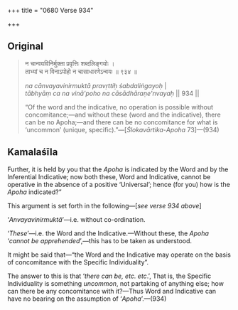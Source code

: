 +++
title = "0680 Verse 934"

+++
## Original 
>
> न चान्वयविनिर्मुक्ता प्रवृत्तिः शब्दलिङ्गयोः ।  
> ताभ्यां च न विनाऽपोहो न चासाधारणेऽन्वयः ॥ ९३४ ॥ 
>
> *na cānvayavinirmuktā pravṛttiḥ śabdaliṅgayoḥ* \|  
> *tābhyāṃ ca na vinā'poho na cāsādhāraṇe'nvayaḥ* \|\| 934 \|\| 
>
> “Of the word and the indicative, no operation is possible without concomitance;—and without these (word and the indicative), there can be no Apoha;—and there can be no concomitance for what is ‘uncommon’ (unique, specific).”—[*Ślokavārtika*-*Apoha* 73]—(934)



## Kamalaśīla

Further, it is held by you that the *Apoha* is indicated by the Word and by the Inferential Indicative; now both these, Word and Indicative, cannot be operative in the absence of a positive ‘Universal’; hence (for you) how is the *Apoha* indicated?”

This argument is set forth in the following—[*see verse 934 above*]

‘*Anvayavinirmuktā*’—i.e. without co-ordination.

‘*These*’—i.e. the Word and the Indicative.—Without these, the *Apoha* ‘*cannot be apprehended*’,—this has to be taken as understood.

It might be said that—“the Word and the Indicative may operate on the basis of concomitance with the Specific Individuality”.

The answer to this is that ‘*there can be, etc. etc*.’, That is, the Specific Individuality is something *uncommon*, not partaking of anything else; how can there be any concomitance with it?—Thus Word and Indicative can have no bearing on the assumption of ‘*Apoha*’.—(934)


